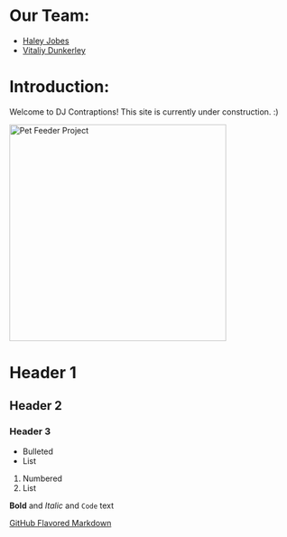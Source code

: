 # Our Team:
- [Haley Jobes](https://github.com/hjobes)
- [Vitaliy Dunkerley](https://github.com/0x378)

# Introduction:
Welcome to DJ Contraptions! This site is currently under construction. :)

<img src="https://0x378.github.io/DJ-Contraptions/docs/assets/images/IMG_8360.JPEG" alt="Pet Feeder Project" width="384">

# Header 1
## Header 2
### Header 3

- Bulleted
- List

1. Numbered
2. List

**Bold** and _Italic_ and `Code` text

[GitHub Flavored Markdown](https://guides.github.com/features/mastering-markdown/)

